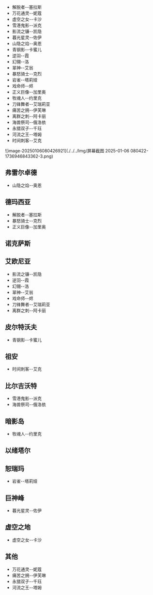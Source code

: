 * 解脱者--塞拉斯
* 万花通灵--妮蔻
* 虚空之女--卡沙
* 雪港鬼影--派克
* 影流之镰--凯隐
* 暮光星灵--佐伊
* 山隐之焰--奥恩
* 青钢影--卡蜜儿
* 逆羽--霞
* 幻翎--洛
* 翠神--艾翁
* 暴怒骑士--克烈
* 岩雀--塔莉娅
* 戏命师--烬
* 正义巨像--加里奥
* 牧魂人--约里克
* 刀锋舞者--艾瑞莉亚
* 痛苦之拥--伊芙琳
* 离群之刺--阿卡丽
* 海兽祭司--俄洛依
* 永猎双子--千珏
* 河流之王--塔姆
* 时间刺客--艾克

![image-20250106080426921](./../../Img/屏幕截图 2025-01-06 080422-1736946843362-3.png)

## 弗雷尔卓德

* 山隐之焰--奥恩

## 德玛西亚

* 解脱者--塞拉斯
* 暴怒骑士--克烈
* 正义巨像--加里奥

## 诺克萨斯

## 艾欧尼亚

* 影流之镰--凯隐
* 逆羽--霞
* 幻翎--洛
* 翠神--艾翁
* 戏命师--烬
* 刀锋舞者--艾瑞莉亚
* 离群之刺--阿卡丽

## 皮尔特沃夫

* 青钢影--卡蜜儿

## 祖安

* 时间刺客--艾克

## 比尔吉沃特

* 雪港鬼影--派克
* 海兽祭司--俄洛依

## 暗影岛

* 牧魂人--约里克

## 以绪塔尔

## 恕瑞玛

* 岩雀--塔莉娅

## 巨神峰

* 暮光星灵--佐伊

## 虚空之地

* 虚空之女--卡沙

## 其他

* 万花通灵--妮蔻
* 痛苦之拥--伊芙琳
* 永猎双子--千珏
* 河流之王--塔姆

